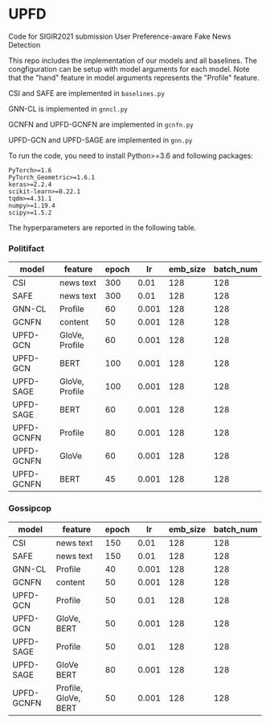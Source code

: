 # UPFD
Code for SIGIR2021 submission User Preference-aware Fake News Detection

This repo includes the implementation of our models and all baselines. The congfiguration can be setup with model arguments for each model. Note that the "hand" feature in model arguments represents the "Profile" feature.

CSI and SAFE are implemented in ```baselines.py```

GNN-CL is implemented in ```gnncl.py```

GCNFN and UPFD-GCNFN are implemented in ```gcnfn.py```

UPFD-GCN and UPFD-SAGE are implemented in ```gnn.py```

To run the code, you need to install Python>=3.6 and following packages:

```
PyTorch>=1.6
PyTorch_Geometric>=1.6.1
keras>=2.2.4
scikit-learn>=0.22.1
tqdm>=4.31.1
numpy>=1.19.4
scipy>=1.5.2
```


The hyperparameters are reported in the following table.

### Politifact
| model   | feature | epoch  | lr | emb_size | batch_num  |
|-------|--------|--------|--------|-----------|-----------|
| CSI  | news text  | 300  | 0.01 | 128 | 128  |
| SAFE  | news text  | 300  | 0.01 | 128 | 128  |
| GNN-CL  | Profile  | 60  | 0.001 | 128 | 128  |
| GCNFN  | content  | 50  | 0.001 | 128 | 128  |
| UPFD-GCN  | GloVe, Profile  | 60  | 0.001 | 128 | 128  |
| UPFD-GCN  | BERT  | 100  | 0.001 | 128 | 128  |
| UPFD-SAGE  | GloVe, Profile  | 100  | 0.001 | 128 | 128  |
| UPFD-SAGE  | BERT  | 60  | 0.001 | 128 | 128  |
| UPFD-GCNFN  | Profile  | 80  | 0.001 | 128 | 128  |
| UPFD-GCNFN  | GloVe  | 60  | 0.001 | 128 | 128  |
| UPFD-GCNFN  | BERT  | 45  | 0.001 | 128 | 128  |

### Gossipcop
| model   | feature | epoch  | lr | emb_size | batch_num  |
|-------|--------|--------|--------|-----------|-----------|
| CSI  | news text  | 150  | 0.01 | 128 | 128  |
| SAFE  | news text  | 150  | 0.01 | 128 | 128  |
| GNN-CL  | Profile  | 40  | 0.001 | 128 | 128  |
| GCNFN  | content  | 50  | 0.001 | 128 | 128  |
| UPFD-GCN  |Profile  | 50  | 0.01 | 128 | 128  |
| UPFD-GCN  | GloVe, BERT  | 50  | 0.001 | 128 | 128  |
| UPFD-SAGE  | Profile  | 50  | 0.01 | 128 | 128  |
| UPFD-SAGE  | GloVe BERT  | 80  | 0.001 | 128 | 128  |
| UPFD-GCNFN  | Profile, GloVe, BERT  | 50  | 0.001 | 128 | 128  |

